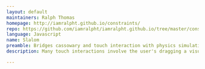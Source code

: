 ```yaml
---
layout: default
maintainers: Ralph Thomas
homepage: http://iamralpht.github.io/constraints/
repo: https://github.com/iamralpht/iamralpht.github.io/tree/master/constraints
language: Javascript
name: Slalom
preamble: Bridges cassowary and touch interaction with physics simulation.
description: Many touch interactions involve the user's dragging a visual object such as a panel, a photo, an icon, a window or any other structural element of the user interface (and the object's moving synchronously under the touch point) and imparting momentum to that object, such that when released the object keeps moving with some momentum. The touch handler that you write will impose some constraints on how and where an object can move, such as constricting it to a single axis and clamping the distance it can travel. If you're implementing a complex interaction, then every time you iterate your idea and want to change something, you have to rewrite a lot of manual, very detailed code. What if we came up with a system where we just specify how something moves and what the constraints are?

---
```

